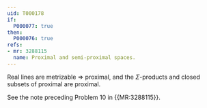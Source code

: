 ```yaml
---
uid: T000178
if:
  P000077: true
then:
  P000076: true
refs:
- mr: 3288115
  name: Proximal and semi-proximal spaces.
---
```


Real lines are metrizable => proximal, and the $\Sigma$-products and closed subsets of proximal are proximal.

See the note preceding Problem 10 in {{MR:3288115}}.
